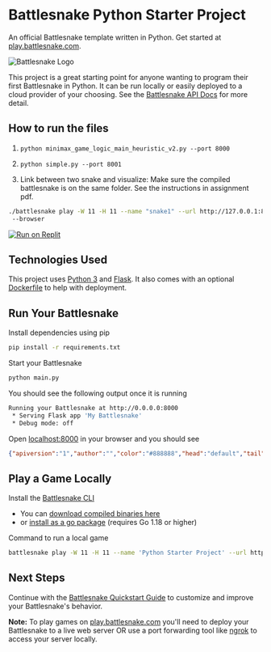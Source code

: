 

# Battlesnake Python Starter Project

An official Battlesnake template written in Python. Get started at [play.battlesnake.com](https://play.battlesnake.com).

![Battlesnake Logo](https://media.battlesnake.com/social/StarterSnakeGitHubRepos_Python.png)

This project is a great starting point for anyone wanting to program their first Battlesnake in Python. It can be run locally or easily deployed to a cloud provider of your choosing. See the [Battlesnake API Docs](https://docs.battlesnake.com/api) for more detail. 

## How to run the files

1. `python minimax_game_logic_main_heuristic_v2.py --port 8000`
2. `python simple.py --port 8001`

3. Link between two snake and visualize: Make sure the compiled battlesnake is on the same folder. See the instructions in assignment pdf. 
```bash
./battlesnake play -W 11 -H 11 --name "snake1" --url http://127.0.0.1:8000 --name "snake2" --url http://127.0.0.1:8001
 --browser
``` 


[![Run on Replit](https://repl.it/badge/github/BattlesnakeOfficial/starter-snake-python)](https://replit.com/@Battlesnake/starter-snake-python)

## Technologies Used

This project uses [Python 3](https://www.python.org/) and [Flask](https://flask.palletsprojects.com/). It also comes with an optional [Dockerfile](https://docs.docker.com/engine/reference/builder/) to help with deployment.

## Run Your Battlesnake

Install dependencies using pip

```sh
pip install -r requirements.txt
```

Start your Battlesnake

```sh
python main.py
```

You should see the following output once it is running

```sh
Running your Battlesnake at http://0.0.0.0:8000
 * Serving Flask app 'My Battlesnake'
 * Debug mode: off
```

Open [localhost:8000](http://localhost:8000) in your browser and you should see

```json
{"apiversion":"1","author":"","color":"#888888","head":"default","tail":"default"}
```

## Play a Game Locally

Install the [Battlesnake CLI](https://github.com/BattlesnakeOfficial/rules/tree/main/cli)
* You can [download compiled binaries here](https://github.com/BattlesnakeOfficial/rules/releases)
* or [install as a go package](https://github.com/BattlesnakeOfficial/rules/tree/main/cli#installation) (requires Go 1.18 or higher)

Command to run a local game

```sh
battlesnake play -W 11 -H 11 --name 'Python Starter Project' --url http://localhost:8000 -g solo --browser
```

## Next Steps

Continue with the [Battlesnake Quickstart Guide](https://docs.battlesnake.com/quickstart) to customize and improve your Battlesnake's behavior.

**Note:** To play games on [play.battlesnake.com](https://play.battlesnake.com) you'll need to deploy your Battlesnake to a live web server OR use a port forwarding tool like [ngrok](https://ngrok.com/) to access your server locally.
